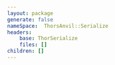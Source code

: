 ```yaml
---
layout: package
generate: false
nameSpace:  ThorsAnvil::Serialize
headers:
    base: ThorSerialize
    files: []
children: []
---
```

